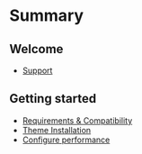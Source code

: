 # Summary

## Welcome

* [Support](README.md)

## Getting started

* [Requirements & Compatibility](requirements-and-compatibility.md)
* [Theme Installation](theme-installation.md)
* [Configure performance](configure-performance.md)

